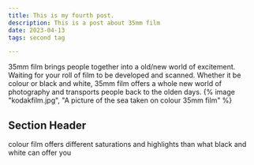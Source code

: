 ```yaml
---
title: This is my fourth post.
description: This is a post about 35mm film 
date: 2023-04-13
tags: second tag

---
```

35mm film brings people together into a old/new world of excitement. Waiting for your roll of film to be developed and scanned. Whether it be colour or black and white, 35mm film offers a whole new world of photography and transports people back to the olden days.
{% image "kodakfilm.jpg", "A picture of the sea taken on colour 35mm film" %}

## Section Header

colour film offers different saturations and highlights than what black and white can offer you

